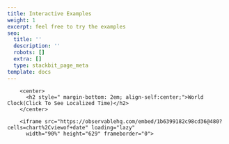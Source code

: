 ```yaml
---
title: Interactive Examples
weight: 1
excerpt: feel free to try the examples
seo:
  title: ''
  description: ''
  robots: []
  extra: []
  type: stackbit_page_meta
template: docs
---
```




        <center>
          <h2 style=" margin-bottom: 2em; align-self:center;">World Clock(Click To See Localized Time)</h2>
        </center>

        <iframe src="https://observablehq.com/embed/1b6399182c98cd36@480?cells=chart%2Cviewof+date" loading="lazy"
          width="90%" height="629" frameborder="0">